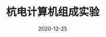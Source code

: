 ---
title: 杭电计算机组成实验
date: 2020-12-25
weight: 40
description: 杭电计算机组成实验.
tags: [fpga, architecture]
externalUrl: https://github.com/XdpCS/HDU-Computer-Organization-And-Architecture-Experiment
---